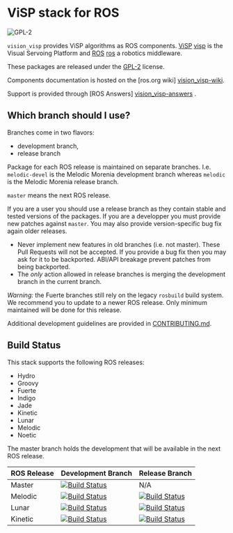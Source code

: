 ViSP stack for ROS
==================

![GPL-2](https://www.gnu.org/graphics/gplv3-127x51.png)

`vision_visp` provides ViSP algorithms as ROS components. [ViSP]
[visp] is the Visual Servoing Platform and [ROS] [ros] a robotics
middleware.

These packages are released under the [GPL-2](COPYING) license.


Components documentation is hosted on the [ros.org wiki] [vision_visp-wiki].

Support is provided through [ROS Answers] [vision_visp-answers] .


Which branch should I use?
--------------------------

Branches come in two flavors:

 * development branch,
 * release branch

Package for each ROS release is maintained on separate
branches. I.e. `melodic-devel` is the Melodic Morenia development branch whereas
`melodic` is the Melodic Morenia release branch.

`master` means the next ROS release.

If you are a user you should use a release branch as they contain
stable and tested versions of the packages. If you are a developper
you must provide new patches against `master`. You may also provide
version-specific bug fix again older releases.


 - Never implement new features in old branches (i.e. not
   master). These Pull Requests will not be accepted. If you provide a
   bug fix then you may ask for it to be backported. ABI/API breakage
   prevent patches from being backported.
 - The *only* action allowed in release branches is merging the
   development branch in the current branch.


*Warning:* the Fuerte branches still rely on the legacy `rosbuild`
 build system. We recommend you to update to a newer ROS release. Only
 minimum maintained will be done for this release.


Additional development guidelines are provided in
[CONTRIBUTING.md](CONTRIBUTING.md).



Build Status
------------

This stack supports the following ROS releases:

 * Hydro
 * Groovy
 * Fuerte
 * Indigo
 * Jade
 * Kinetic
 * Lunar
 * Melodic
 * Noetic

The master branch holds the development that will be available in the
next ROS release.


| ROS Release   | Development Branch           | Release Branch |
| ------------- | ---------------------------- | -------------- |
| Master        | [![Build Status](https://travis-ci.org/lagadic/vision_visp.png?branch=master)](https://travis-ci.org/lagadic/vision_visp) | N/A |
| Melodic       | [![Build Status](https://travis-ci.org/lagadic/vision_visp.png?branch=melodic-devel)](https://travis-ci.org/lagadic/vision_visp) | [![Build Status](https://travis-ci.org/lagadic/vision_visp.png?branch=melodic)](https://travis-ci.org/lagadic/vision_visp) |
| Lunar         | [![Build Status](https://travis-ci.org/lagadic/vision_visp.png?branch=lunar-devel)](https://travis-ci.org/lagadic/vision_visp) | [![Build Status](https://travis-ci.org/lagadic/vision_visp.png?branch=lunar)](https://travis-ci.org/lagadic/vision_visp) |
| Kinetic       | [![Build Status](https://travis-ci.org/lagadic/vision_visp.png?branch=kinetic-devel)](https://travis-ci.org/lagadic/vision_visp) | [![Build Status](https://travis-ci.org/lagadic/vision_visp.png?branch=kinetic)](https://travis-ci.org/lagadic/vision_visp) |



[visp]: https://visp.inria.fr
[ros]: http://www.ros.org
[vision_visp-wiki]: http://wiki.ros.org/vision_visp
[vision_visp-answers]: http://answers.ros.org/questions/scope:all/sort:activity-desc/tags:vision_visp/page:1/
